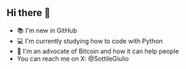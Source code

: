 ## Hi there 👋
- 📚 I'm new in GitHub 
- 💻 I'm currently studying how to code with Python
- 🧡 I'm an advocate of Bitcoin and how it can help people
- You can reach me on X: @SottileGiulio
<!--
**Spartang117/Spartang117** is a ✨ _special_ ✨ repository because its `README.md` (this file) appears on your GitHub profile.

Here are some ideas to get you started:

- 🔭 I’m currently working on ...
- 🌱 I’m currently learning ...
- 👯 I’m looking to collaborate on ...
- 🤔 I’m looking for help with ...
- 💬 Ask me about ...
- 📫 How to reach me: ...
- 😄 Pronouns: ...
- ⚡ Fun fact: ...
-->
